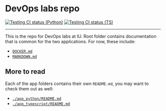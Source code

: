 # DevOps labs repo

[![Testing CI status (Python)](https://github.com/ntdesmond/iu-devops-labs/actions/workflows/test-python.yml/badge.svg)](https://github.com/ntdesmond/iu-devops-labs/actions/workflows/test-python.yml)
[![Testing CI status (TS)](https://github.com/ntdesmond/iu-devops-labs/actions/workflows/test-typescript.yml/badge.svg)](https://github.com/ntdesmond/iu-devops-labs/actions/workflows/test-typescript.yml)

---

This is the repo for DevOps labs at IU. Root folder contains documentation that is common for the two applications. For now, these include:

- [`DOCKER.md`](./DOCKER.md)
- [`MARKDOWN.md`](./MARKDOWN.md)

## More to read

Each of the app folders contains their own `README.md`, you may want to check them out as well:

- [`./app_python/README.md`](./app_python/README.md)
- [`./app_typescript/README.md`](./app_typescript/README.md)
